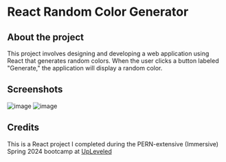 # React Random Color Generator

## About the project
This project involves designing and developing a web application using React that generates random colors. When the user clicks a button labeled "Generate," the application will display a random color.

## Screenshots
![image](https://github.com/CornaSn/react-random-color-generator/assets/165194143/611b9560-12ac-4b48-9442-35322876c5e9 "Screenshot of the page")
![image](https://github.com/CornaSn/react-random-color-generator/assets/165194143/a9de5a35-01bb-4ec2-abc4-9b96772a75fc "Screenshot with hue and luminosity input")



## Credits
This is a React project I completed during the PERN-extensive (Immersive) Spring 2024 bootcamp at [UpLeveled](https://github.com/upleveled)

